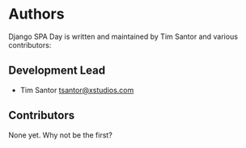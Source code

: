 # Authors
Django SPA Day is written and maintained by Tim Santor and various contributors:

## Development Lead
- Tim Santor <tsantor@xstudios.com>

## Contributors
None yet. Why not be the first?
